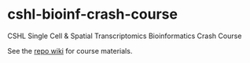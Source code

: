 # cshl-bioinf-crash-course
CSHL Single Cell &amp; Spatial Transcriptomics Bioinformatics Crash Course

See the [repo wiki](https://github.com/wflynny/cshl-bioinf-crash-course/wiki) for course materials.
